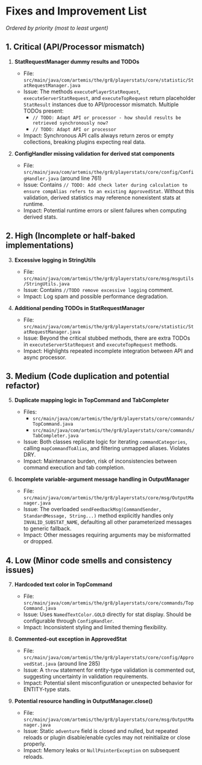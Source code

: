 # Fixes and Improvement List

_Ordered by priority (most to least urgent)_

## 1. Critical (API/Processor mismatch)

1. **StatRequestManager dummy results and TODOs**
   - File: `src/main/java/com/artemis/the/gr8/playerstats/core/statistic/StatRequestManager.java`
   - Issue: The methods `executePlayerStatRequest`, `executeServerStatRequest`, and `executeTopRequest` return placeholder `StatResult` instances due to API/processor mismatch. Multiple TODOs present:
     - `// TODO: Adapt API or processor - how should results be retrieved synchronously now?`
     - `// TODO: Adapt API or processor`
   - Impact: Synchronous API calls always return zeros or empty collections, breaking plugins expecting real data.

2. **ConfigHandler missing validation for derived stat components**
   - File: `src/main/java/com/artemis/the/gr8/playerstats/core/config/ConfigHandler.java` (around line 761)
   - Issue: Contains `// TODO: Add check later during calculation to ensure compAlias refers to an existing ApprovedStat`. Without this validation, derived statistics may reference nonexistent stats at runtime.
   - Impact: Potential runtime errors or silent failures when computing derived stats.

## 2. High (Incomplete or half-baked implementations)

3. **Excessive logging in StringUtils**
   - File: `src/main/java/com/artemis/the/gr8/playerstats/core/msg/msgutils/StringUtils.java`
   - Issue: Contains `//TODO remove excessive logging` comment.
   - Impact: Log spam and possible performance degradation.

4. **Additional pending TODOs in StatRequestManager**
   - File: `src/main/java/com/artemis/the/gr8/playerstats/core/statistic/StatRequestManager.java`
   - Issue: Beyond the critical stubbed methods, there are extra TODOs in `executeServerStatRequest` and `executeTopRequest` methods.
   - Impact: Highlights repeated incomplete integration between API and async processor.

## 3. Medium (Code duplication and potential refactor)

5. **Duplicate mapping logic in TopCommand and TabCompleter**
   - Files:
     - `src/main/java/com/artemis/the/gr8/playerstats/core/commands/TopCommand.java`
     - `src/main/java/com/artemis/the/gr8/playerstats/core/commands/TabCompleter.java`
   - Issue: Both classes replicate logic for iterating `commandCategories`, calling `mapCommandToAlias`, and filtering unmapped aliases. Violates DRY.
   - Impact: Maintenance burden, risk of inconsistencies between command execution and tab completion.

6. **Incomplete variable-argument message handling in OutputManager**
   - File: `src/main/java/com/artemis/the/gr8/playerstats/core/msg/OutputManager.java`
   - Issue: The overloaded `sendFeedbackMsg(CommandSender, StandardMessage, String...)` method explicitly handles only `INVALID_SUBSTAT_NAME`, defaulting all other parameterized messages to generic fallback.
   - Impact: Other messages requiring arguments may be misformatted or dropped.

## 4. Low (Minor code smells and consistency issues)

7. **Hardcoded text color in TopCommand**
   - File: `src/main/java/com/artemis/the/gr8/playerstats/core/commands/TopCommand.java`
   - Issue: Uses `NamedTextColor.GOLD` directly for stat display. Should be configurable through `ConfigHandler`.
   - Impact: Inconsistent styling and limited theming flexibility.

8. **Commented-out exception in ApprovedStat**
   - File: `src/main/java/com/artemis/the/gr8/playerstats/core/config/ApprovedStat.java` (around line 285)
   - Issue: A `throw` statement for entity-type validation is commented out, suggesting uncertainty in validation requirements.
   - Impact: Potential silent misconfiguration or unexpected behavior for ENTITY-type stats.

9. **Potential resource handling in OutputManager.close()**
   - File: `src/main/java/com/artemis/the/gr8/playerstats/core/msg/OutputManager.java`
   - Issue: Static `adventure` field is closed and nulled, but repeated reloads or plugin disable/enable cycles may not reinitialize or close properly.
   - Impact: Memory leaks or `NullPointerException` on subsequent reloads.